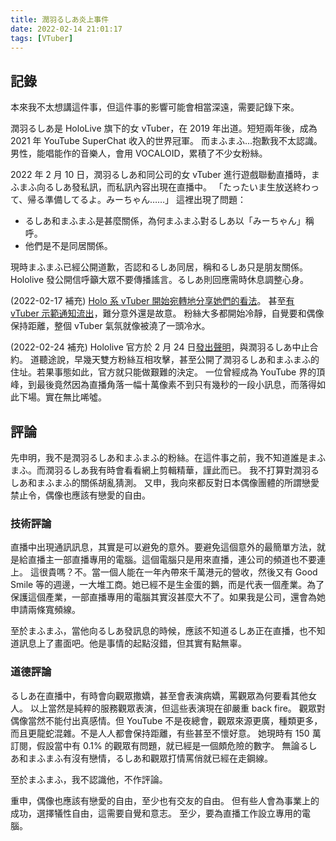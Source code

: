 ```yaml
---
title: 潤羽るしあ炎上事件
date: 2022-02-14 21:01:17
tags: [VTuber]
---
```

## 記錄

本來我不太想講這件事，但這件事的影響可能會相當深遠，需要記錄下來。

潤羽るしあ是 HoloLive 旗下的女 vTuber，在 2019 年出道。短短兩年後，成為 2021 年 YouTube SuperChat 收入的世界冠軍。
而まふまふ...抱歉我不太認識。男性，能唱能作的音樂人，會用 VOCALOID，累積了不少女粉絲。

2022 年 2 月 10 日，潤羽るしあ和同公司的女 vTuber 進行遊戲聯動直播時，まふまふ向るしあ發私訊，而私訊內容出現在直播中。
「たったいま生放送終わって、帰る準備してるよ。みーちゃん……」
這裡出現了問題：
* るしあ和まふまふ是甚麼關係，為何まふまふ對るしあ以「みーちゃん」稱呼。
* 他們是不是同居關係。

現時まふまふ已經公開道歉，否認和るしあ同居，稱和るしあ只是朋友關係。
Hololive 發公開信呼籲大眾不要傳播謠言。るしあ則回應需時休息調整心身。

(2022-02-17 補充)
[Holo 系 vTuber 開始宛轉地分享她們的看法](https://www.youtube.com/watch?v=93HKbgt5RhE)。
甚至[有 vTuber 示範通知流出](https://www.youtube.com/watch?v=gRXng0N66NQ)，難分意外還是故意。
粉絲大多都開始冷靜，自覺要和偶像保持距離，整個 vTuber 氣氛就像被澆了一頭冷水。

(2022-02-24 補充)
Hololive 官方於 2 月 24 日[發出聲明](https://cover-corp.com/news/detail/20220224a/)，與潤羽るしあ中止合約。
道聽途說，早幾天雙方粉絲互相攻擊，甚至公開了潤羽るしあ和まふまふ的住址。若果事態如此，官方就只能做艱難的決定。
一位曾經成為 YouTube 界的頂峰，到最後竟然因為直播角落一幅十萬像素不到只有幾秒的一段小訊息，而落得如此下場。實在無比唏噓。

## 評論

先申明，我不是潤羽るしあ和まふまふ的粉絲。在這件事之前，我不知道誰是まふまふ。而潤羽るしあ我有時會看看網上剪輯精華，謹此而已。
我不打算對潤羽るしあ和まふまふ的關係胡亂猜測。
又申，我向來都反對日本偶像團體的所謂戀愛禁止令，偶像也應該有戀愛的自由。

### 技術評論

直播中出現通訊訊息，其實是可以避免的意外。要避免這個意外的最簡單方法，就是給直播主一部直播專用的電腦。這個電腦只是用來直播，連公司的頻道也不要連上。
這很貴嗎？不。當一個人能在一年內帶來千萬港元的營收，然後又有 Good Smile 等的週邊，一大堆工商。她已經不是生金蛋的鵝，而是代表一個產業。為了保護這個產業，一部直播專用的電腦其實沒甚麼大不了。如果我是公司，還會為她申請兩條寬頻線。

至於まふまふ，當他向るしあ發訊息的時候，應該不知道るしあ正在直播，也不知道訊息上了畫面吧。他是事情的起點沒錯，但其實有點無辜。

### 道德評論

るしあ在直播中，有時會向觀眾撒嬌，甚至會表演病嬌，罵觀眾為何要看其他女人。
以上當然是純粹的服務觀眾表演，但這些表演現在卻嚴重 back fire。
觀眾對偶像當然不能付出真感情。但 YouTube 不是夜總會，觀眾來源更廣，種類更多，而且更龍蛇混雜。不是人人都會保持距離，有些甚至不懷好意。
她現時有 150 萬訂閱，假設當中有 0.1% 的觀眾有問題，就已經是一個頗危險的數字。
無論るしあ和まふまふ有沒有戀情，るしあ和觀眾打情罵俏就已經在走鋼線。

至於まふまふ，我不認識他，不作評論。

重申，偶像也應該有戀愛的自由，至少也有交友的自由。
但有些人會為事業上的成功，選擇犠性自由，這需要自覺和意志。
至少，要為直播工作設立專用的電腦。
